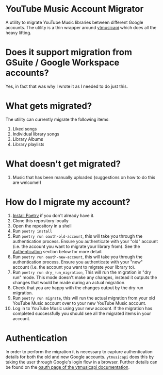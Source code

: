 # YouTube Music Account Migrator

A utility to migrate YouTube Music libraries between different Google accounts. The utility is a thin wrapper around [ytmusicapi][ytmusicapi-github] which does all the heavy lifting.

# Does it support migration from GSuite / Google Workspace accounts?

Yes, in fact that was why I wrote it as I needed to do just this.

# What gets migrated?

The utility can currently migrate the following items:

1. Liked songs
2. Individual library songs
3. Library Albums
4. Library playlists

# What doesn't get migrated?

1. Music that has been manually uploaded (suggestions on how to do this are welcome!)

# How do I migrate my account?

1. [Install Poetry](https://python-poetry.org/docs/#installing-with-the-official-installer) if you don't already have it. 
2. Clone this repository locally
3. Open the repository in a shell
4. Run `poetry install`
5. Run `poetry run oauth-old-account`, this will take you through the authentication process. Ensure you authenticate with your "old" account (i.e. the account you want to migrate your library from). See the [Authentication](#Authentication) section below for more detail.
6. Run `poetry run oauth-new-account`, this will take you through the authentication process. Ensure you authenticate with your "new" account (i.e. the account you want to migrate your library to). 
7. Run `poetry run dry_run_migration`, This will run the migration in "dry run" mode. This mode doesn't make any changes, instead it outputs the changes that would be made during an actual migration.
8. Check that you are happy with the changes output by the dry run migration.
9. Run `poetry run migrate`, this will run the actual migration from your old YouTube Music account over to your new YouTube Music account.
10. Log in to YouTube Music using your new account. If the migration has completed successfully you should see all the migrated items in your account.

# Authentication

In order to perform the migration it is necessary to capture authentication details for both the old and new Google accounts. `ytmusicapi` does this by taking the user through Google's login flow in a browser. Further details can be found on the [oauth page of the ytmusicapi documentation][ytmusicapi-docs-oauth-page].

[ytmusicapi-github]: https://github.com/sigma67/ytmusicapi
[ytmusicapi-docs-oauth-page]: https://ytmusicapi.readthedocs.io/en/latest/setup/oauth.html